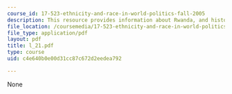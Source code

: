 ```yaml
---
course_id: 17-523-ethnicity-and-race-in-world-politics-fall-2005
description: This resource provides information about Rwanda, and history of Rwanda.
file_location: /coursemedia/17-523-ethnicity-and-race-in-world-politics-fall-2005/c4e640b0e00d31cc87c672d2eedea792_l_21.pdf
file_type: application/pdf
layout: pdf
title: l_21.pdf
type: course
uid: c4e640b0e00d31cc87c672d2eedea792

---
```

None
